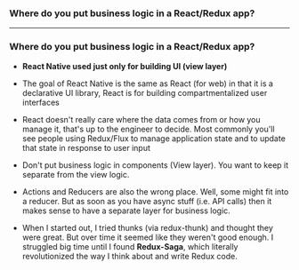 ### Where do you put business logic in a React/Redux app?


--------------------------------------------------------

### Where do you put business logic in a React/Redux app?

* **React Native used just only for building UI (view layer)**

* The goal of React Native is the same as React (for web) in that it is a declarative UI library, React is for building compartmentalized user interfaces

* React doesn't really care where the data comes from or how you manage it, that's up to the engineer to decide. Most commonly you'll see people using Redux/Flux to manage application state and to update that state in response to user input

* Don't put business logic in components (View layer). You want to keep it separate from the view logic.

* Actions and Reducers are also the wrong place. Well, some might fit into a reducer. But as soon as you have async stuff (i.e. API calls) then it makes sense to have a separate layer for business logic.

* When I started out, I tried thunks (via redux-thunk) and thought they were great. But over time it seemed like they weren't good enough. I struggled big time until I found **Redux-Saga**, which literally revolutionized the way I think about and write Redux code.
